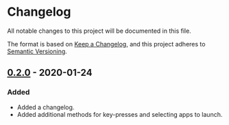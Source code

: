 # Changelog
All notable changes to this project will be documented in this file.

The format is based on [Keep a Changelog](https://keepachangelog.com/en/1.0.0/),
and this project adheres to [Semantic Versioning](https://semver.org/spec/v2.0.0.html).

## [0.2.0] - 2020-01-24
### Added
* Added a changelog.
* Added additional methods for key-presses and selecting apps to launch.

[Unreleased]: https://github.com/newAM/hisensetv/compare/0.2.0...HEAD
[0.2.0]: https://github.com/newAM/hisensetv/compare/v0.2.0...v0.1.4
